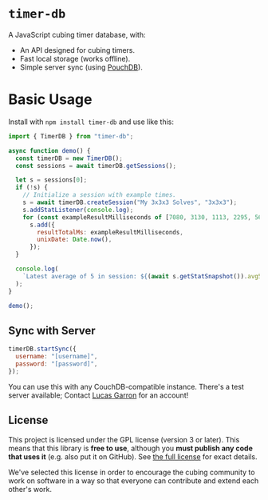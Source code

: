 # `timer-db`

A JavaScript cubing timer database, with:

- An API designed for cubing timers.
- Fast local storage (works offline).
- Simple server sync (using [PouchDB](https://pouchdb.com/)).

# Basic Usage

Install with `npm install timer-db` and use like this:

```js
import { TimerDB } from "timer-db";

async function demo() {
  const timerDB = new TimerDB();
  const sessions = await timerDB.getSessions();

  let s = sessions[0];
  if (!s) {
    // Initialize a session with example times.
    s = await timerDB.createSession("My 3x3x3 Solves", "3x3x3");
    s.addStatListener(console.log);
    for (const exampleResultMilliseconds of [7080, 3130, 1113, 2295, 5660])
      s.add({
        resultTotalMs: exampleResultMilliseconds,
        unixDate: Date.now(),
      });
  }

  console.log(
    `Latest average of 5 in session: ${(await s.getStatSnapshot()).avg5}ms`,
  );
}

demo();
```

## Sync with Server

```js
timerDB.startSync({
  username: "[username]",
  password: "[password]",
});
```

You can use this with any CouchDB-compatible instance. There's a test server available; Contact [Lucas Garron](https://garron.net/) for an account!

## License

This project is licensed under the GPL license (version 3 or later). This means that this library is **free to use**, although you **must publish any code that uses it** (e.g. also put it on GitHub). See [the full license](./LICENSE.md) for exact details.

We've selected this license in order to encourage the cubing community to work on software in a way so that everyone can contribute and extend each other's work.
